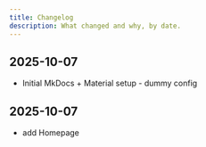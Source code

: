 ```yaml
---
title: Changelog
description: What changed and why, by date.
---
```


## 2025-10-07
- Initial MkDocs + Material setup - dummy config

## 2025-10-07
- add Homepage 